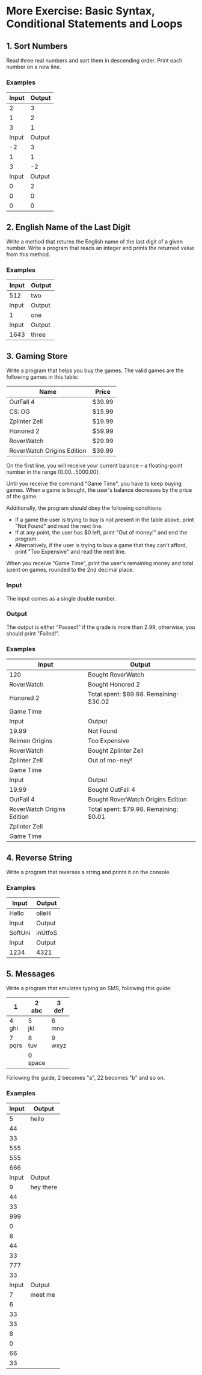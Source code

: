 # More Exercise: Basic Syntax, Conditional Statements and Loops

## 1. Sort Numbers

Read three real numbers and sort them in descending order. Print each number on a new line.

### Examples

| Input  | Output |   
| ------ | ------ |
| 2       |   3   |
| 1       |   2   |
| 3        |   1   |
| Input  | Output |  
| -2       |   3   |
|  1       |   1   |
|  3      |   -2   |
| Input  | Output |  
|  0       |   2   |
|  0       |   0   |
|  0      |    0   |

## 2.	English Name of the Last Digit
   
Write a method that returns the English name of the last digit of a given number.
Write a program that reads an integer and prints the returned value from this method.  

### Examples

| Input  | Output |   
| ------ | ------ |
| 512    | two    |
| Input  | Output |
| 1      | one    |
| Input  | Output |
| 1643   | three  |

## 3.	Gaming Store

Write a program that helps you buy the games. The valid games are the following games in this table:

| Name  | Price |   
| ------ | ------ |
| OutFall 4    | $39.99   |
|  CS: OG  |  $15.99    |
|  Zplinter Zell   |    $19.99      |
| Honored 2  |    $59.99       |
|   RoverWatch |      $29.99    |
|   RoverWatch Origins Edition |      $39.99    |

On the first line, you will receive your current balance – a floating-point number in the range [0.00…5000.00].<br>

Until you receive the command "Game Time", you have to keep buying games. When a game is bought, the user's balance decreases by the price of the game. <br>

Additionally, the program should obey the following conditions:
-	If a game the user is trying to buy is not present in the table above, print "Not Found" and read the next line.
-	If at any point, the user has $0 left, print "Out of money!" and end the program.
-	Alternatively, if the user is trying to buy a game that they can't afford, print "Too Expensive" and read the next line.
  
When you receive "Game Time", print the user's remaining money and total spent on games, rounded to the 2nd decimal place.

### Input
The input comes as a single double number.

### Output
The output is either "Passed!" if the grade is more than 2.99, otherwise, you should print "Failed!".

### Examples

| Input  | Output |   
| ------ | ------ |
| 120   |     Bought RoverWatch    |
|  RoverWatch |     Bought Honored 2      |
| Honored 2  |   Total spent: $89.98. Remaining: $30.02    |
|   Game Time |                                            |
| Input  | Output |  
| 19.99  |     Not Found    |
|  Reimen Origins |   Too Expensive     |
|  RoverWatch |     Bought  Zplinter Zell    |
| Zplinter Zell  |   Out of mo-ney!    |
|   Game Time |                                            |
| Input  | Output |  
| 19.99  |      Bought OutFall 4     |
|  OutFall 4 |   Bought  RoverWatch Origins Edition     |
|   RoverWatch Origins Edition |     Total spent: $79.98. Remaining: $0.01     |
| Zplinter Zell  |                                |
|   Game Time |                                            |


## 4.	Reverse String
   
Write a program that reverses a string and prints it on the console.

### Examples

| Input  | Output |   
| ------ | ------ |
| Hello      | olleH   |
| Input  | Output |
| SoftUni     | inUtfoS  |
| Input  | Output |
| 1234      | 4321   |


## 5.	Messages

Write a program that emulates typing an SMS, following this guide:

| 1  <br>    |    2 <br>abc   |      3  <br> def |  
| ------ | ------ |  ---------|
| 4  <br> ghi   |    5  <br> jkl |      6 <br> mno    |  
| 7   <br> pqrs   |    8 <br> tuv  |      9 <br> wxyz  |  
|      |    0 <br> space   |        |  

Following the guide, 2 becomes "a", 22 becomes "b" and so on.


### Examples

| Input  | Output |   
| ------ | ------ |
| 5       |   hello   |
| 44        |     |
| 33        |     |
| 555        |     |
| 555        |     |
| 666        |      |
| Input  | Output |  
| 9       |   hey there   |
| 44        |     |
| 33        |     |
| 999        |     |
| 0        |     |
| 8        |      |
| 44        |     |
| 33        |     |
| 777        |     |
| 33        |      |
| Input  | Output |  
| 7       |   meet me  |
| 6        |     |
| 33        |     |
| 33        |     |
| 8       |     |
| 0        |      |
| 66        |     |
| 33        |     |
